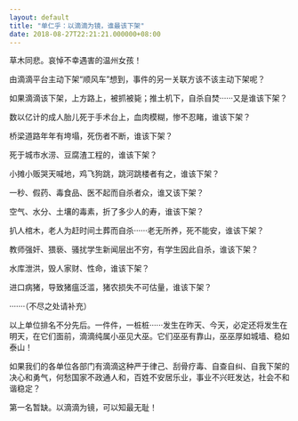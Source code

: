 ```yaml
---
layout: default
title: "单仁乎：以滴滴为镜，谁最该下架"
date: 2018-08-27T22:21:21.000000+08:00
---
```


草木同悲。哀悼不幸遇害的温州女孩！

由滴滴平台主动下架“顺风车”想到，事件的另一关联方该不该主动下架呢？

如果滴滴该下架，上方路上，被抓被毙；推土机下，自杀自焚······又是谁该下架？

数以亿计的成人胎儿死于手术台上，血肉模糊，惨不忍睹，谁该下架？

桥梁道路年年有垮塌，死伤者不断，谁该下架？

死于城市水涝、豆腐渣工程的，谁该下架？

小摊小贩哭天喊地，鸡飞狗跳，跳河跳楼者有之，谁该下架？

一秒、假药、毒食品、医不起而自杀者众，谁又该下架？

空气、水分、土壤的毒素，折了多少人的寿，谁该下架？

扒人棺木，老人为赶时间土葬而自杀······老无所养，死不能安，谁该下架？

教师强奸、猥亵、骚扰学生新闻层出不穷，有学生因此自杀，谁该下架？

水库泄洪，毁人家财、性命，谁该下架？

进口病猪，导致猪瘟泛滥，猪农损失不可估量，谁该下架？

·······（不尽之处请补充）

以上单位排名不分先后。一件件，一桩桩······发生在昨天、今天，必定还将发生在明天，在它们面前，滴滴纯属小巫见大巫。它们巫巫有靠山，巫巫厚如城墙、稳如泰山！

如果我们的各单位各部门有滴滴这种严于律己、刮骨疗毒、自查自纠、自我下架的决心和勇气，何愁国家不政通人和，百姓不安居乐业，事业不兴旺发达，社会不和谐稳定？

第一名暂缺。以滴滴为镜，可以知最无耻！

